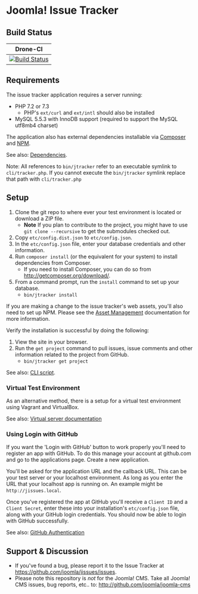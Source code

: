 Joomla! Issue Tracker
=====================

Build Status
---------------------
| Drone-CI      |   
| ------------- | 
| [![Build Status](http://ci.joomla.org/api/badges/joomla/jissues/status.svg)](http://ci.joomla.org/joomla/jissues) |

## Requirements

The issue tracker application requires a server running:

* PHP 7.2 or 7.3
    * PHP's `ext/curl` and `ext/intl` should also be installed
* MySQL 5.5.3 with InnoDB support (required to support the MySQL utf8mb4 charset) 

The application also has external dependencies installable via [Composer](https://getcomposer.org/) and [NPM](https://www.npmjs.com/).

See also: [Dependencies](Documentation/Development/Dependencies.md).

Note: All references to `bin/jtracker` refer to an executable symlink to `cli/tracker.php`. If you cannot execute the `bin/jtracker` symlink replace that path with `cli/tracker.php`

## Setup

1. Clone the git repo to where ever your test environment is located or download a ZIP file.
    * **Note** If you plan to contribute to the project, you might have to use `git clone --recursive` to get the submodules checked out.
1. Copy `etc/config.dist.json` to `etc/config.json`.
1. In the `etc/config.json` file, enter your database credentials and other information.
1. Run `composer install` (or the equivalent for your system) to install dependencies from Composer.
    * If you need to install Composer, you can do so from http://getcomposer.org/download/.
1. From a command prompt, run the `install` command to set up your database.
    * `bin/jtracker install`

If you are making a change to the issue tracker's web assets, you'll also need to set up NPM. Please see the [Asset Management](Documentation/Development/Asset-Management.md) documentation for more information.

Verify the installation is successful by doing the following:

1. View the site in your browser.
1. Run the `get project` command to pull issues, issue comments and other information related to the project from GitHub.
    * `bin/jtracker get project`

See also: [CLI script](Documentation/Development/CLI-application.md).

### Virtual Test Environment

As an alternative method, there is a setup for a virtual test environment using Vagrant and VirtualBox.

See also: [Virtual server documentation](Documentation/Development/Virtual-Test-Server.md)

### Using Login with GitHub

If you want the 'Login with GitHub' button to work properly you'll need to register an app with GitHub. To do this manage your account at github.com and go to the applications page. Create a new application.

You'll be asked for the application URL and the callback URL. This can be your test server or your localhost environment. As long as you enter the URL that your localhost app is running on. An example might be `http://jissues.local`.

Once you've registered the app at GitHub you'll receive a `Client ID` and a `Client Secret`, enter these into your installation's `etc/config.json` file, along with your GitHub login credentials. You should now be able to login with GitHub successfully.

See also: [GitHub Authentication](Documentation/Users/GitHub-Authentication.md)

## Support & Discussion

* If you've found a bug, please report it to the Issue Tracker at https://github.com/joomla/jissues/issues.
* Please note this repository is _not_ for the Joomla! CMS. Take all Joomla! CMS issues, bug reports, etc.. to: http://github.com/joomla/joomla-cms
